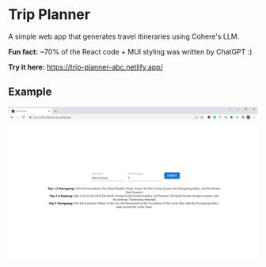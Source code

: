 # Trip Planner
A simple web app that generates travel itineraries using Cohere's LLM.

**Fun fact:** ~70% of the React code + MUI styling was written by ChatGPT :)

**Try it here:** https://trip-planner-abc.netlify.app/

## Example
![](demo.png)
